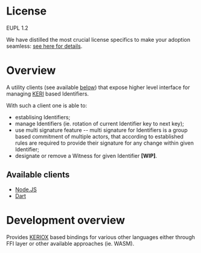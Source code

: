 # License

EUPL 1.2 

We have distilled the most crucial license specifics to make your adoption seamless: [see here for details](https://github.com/THCLab/licensing).

# Overview

A utility clients (see available [below](#available-clients)) that expose higher level interface for managing [KERI](https://keri.one/) based Identifiers.

With such a client one is able to:
* establising Identifiers;
* manage Identifiers (ie. rotation of current Identifier key to next key);
* use multi signature feature -- multi signature for Identifiers is a group based commitment of multiple actors, that according to established rules are required to provide their signature for any change within given Identifier;
* designate or remove a Witness for given Identifier **[WIP]**.

## Available clients

* [Node.JS](./bindings/node.js)
* [Dart](./bindings/dart)

# Development overview

Provides [KERIOX](https://github.com/THCLab/keriox) based bindings for various other languages either through FFI layer or other available approaches (ie. WASM).
